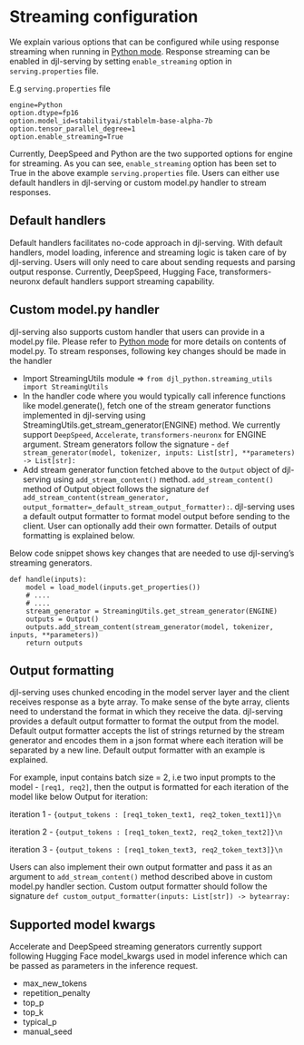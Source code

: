 # Streaming configuration

We explain various options that can be configured while using response streaming when running in [Python mode](https://github.com/deepjavalibrary/djl-serving/blob/e8b48c2bbeaad8d4e8b6b943769582c46ddc7002/serving/docs/modes.md#python-mode). Response streaming can be enabled in djl-serving by setting `enable_streaming` option in `serving.properties` file. 

E.g `serving.properties` file

```
engine=Python
option.dtype=fp16
option.model_id=stabilityai/stablelm-base-alpha-7b
option.tensor_parallel_degree=1
option.enable_streaming=True
```

Currently, DeepSpeed and Python are the two supported options for engine for streaming. As you can see, `enable_streaming` option has been set to True in the above example `serving.properties` file. Users can either use default handlers in djl-serving or custom model.py handler to stream responses.


## Default handlers

Default handlers facilitates no-code approach in djl-serving. With default handlers, model loading, inference and streaming logic is taken care of by djl-serving. Users will only need to care about sending requests and parsing output response. Currently, DeepSpeed, Hugging Face, transformers-neuronx default handlers support streaming capability.

## Custom model.py handler

djl-serving also supports custom handler that users can provide in a model.py file. Please refer to  [Python mode](https://github.com/deepjavalibrary/djl-serving/blob/e8b48c2bbeaad8d4e8b6b943769582c46ddc7002/serving/docs/modes.md#python-mode) for more details on contents of model.py. To stream responses, following key changes should be made in the handler

* Import StreamingUtils module => `from djl_python.streaming_utils import StreamingUtils`
* In the handler code where you would typically call inference functions like model.generate(), fetch one of the stream generator functions implemented in djl-serving using StreamingUtils.get_stream_generator(ENGINE) method. We currently support `DeepSpeed`, `Accelerate`, `transformers-neuronx`  for ENGINE argument. Stream generators follow the signature - `def stream_generator(model, tokenizer, inputs: List[str], **parameters) -> List[str]:`
* Add stream generator function fetched above to the `Output` object of djl-serving using `add_stream_content()` method.  `add_stream_content()` method of Output object follows the signature `def add_stream_content(stream_generator,  output_formatter=_default_stream_output_formatter):`. djl-serving uses a default output formatter to format model output before sending to the client. User can optionally add their own formatter. Details of output formatting is explained below.


Below code snippet shows key changes that are needed to use djl-serving’s streaming generators.

```
def handle(inputs):
    model = load_model(inputs.get_properties())
    # ....
    # ....
    stream_generator = StreamingUtils.get_stream_generator(ENGINE) 
    outputs = Output()
    outputs.add_stream_content(stream_generator(model, tokenizer, inputs, **parameters))
    return outputs
```

## Output formatting

djl-serving uses chunked encoding in the model server layer and the client receives response as a byte array. To make sense of the byte array, clients need to understand the format in which they receive the data. djl-serving provides a default output formatter to format the output from the model.  Default output formatter accepts the list of strings returned by the stream generator and encodes them in a json format where each iteration will be separated by a new line. Default output formatter with an example is explained.

For example, input contains batch size = 2, i.e two input prompts to the model - `[req1, req2]`, then the output is formatted for each iteration of the model like below
Output for iteration:

iteration 1 - `{output_tokens : [req1_token_text1, req2_token_text1]}\n`

iteration 2 - `{output_tokens : [req1_token_text2, req2_token_text2]}\n`

iteration 3 - `{output_tokens : [req1_token_text3, req2_token_text3]}\n`


Users can also implement their own output formatter and pass it as an argument to `add_stream_content()` method described above in custom model.py handler section. Custom output formatter should follow the signature
`def custom_output_formatter(inputs: List[str]) -> bytearray:`

## Supported model kwargs

Accelerate and DeepSpeed streaming generators currently support following Hugging Face model_kwargs used in model inference which can be passed as parameters in the inference request. 

* max_new_tokens
* repetition_penalty
* top_p
* top_k
* typical_p
* manual_seed


